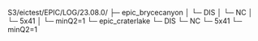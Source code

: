 S3/eictest/EPIC/LOG/23.08.0/
├─ epic_brycecanyon
│  └─ DIS
│     └─ NC
│        └─ 5x41
│           └─ minQ2=1
└─ epic_craterlake
   └─ DIS
      └─ NC
         └─ 5x41
            └─ minQ2=1
